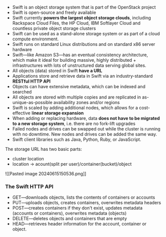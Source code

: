 - Swift is an object storage system that is part of the OpenStack project
- Swift is open-source and freely available
- Swift currently **powers the largest object storage clouds**, including Rackspace Cloud Files, the HP Cloud, IBM Softlayer Cloud and countless private object storage clusters
- Swift can be used as a stand-alone storage system or as part of a cloud compute environment.
- Swift runs on standard Linux distributions and on standard x86 server hardware
- Swift—like Amazon S3—has an eventual consistency architecture, which make it ideal for building massive, highly distributed + infrastructures with lots of unstructured data serving global sites.
- All objects (data) stored in Swift **have a URL**
- Applications store and retrieve data in Swift via an industry-standard **RESTful HTTP API**
- Objects can have extensive metadata, which can be indexed and searched
- All objects are stored with multiple copies and are replicated in as-unique-as-possible availability zones and/or regions
- Swift is scaled by adding additional nodes, which allows for a cost-effective l**inear storage expansion**
- When adding or replacing hardware, data **does not have to be migrated to a new storage system**, i.e. there are no fork-lift upgrades
- Failed nodes and drives can be swapped out while the cluster is running with no downtime. New nodes and drives can be added the same way.
- Swift client libraries such as Java, Python, Ruby, or JavaScript.

The storage URL has two basic parts:
- cluster location
- location -> acount(split per user)/container(bucket)/object

![[Pasted image 20240615150536.png]]

### The Swift HTTP API
- GET—downloads objects, lists the contents of containers or accounts
- PUT—uploads objects, creates containers, overwrites metadata headers
- POST—creates containers if they don't exist, updates metadata (accounts or containers), overwrites metadata (objects)
- DELETE—deletes objects and containers that are empty
- HEAD—retrieves header information for the account, container or object.

